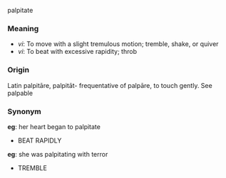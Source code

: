 palpitate
### Meaning
+ _vi_: To move with a slight tremulous motion; tremble, shake, or quiver
+ _vi_: To beat with excessive rapidity; throb

### Origin

Latin palpitāre, palpitāt- frequentative of palpāre, to touch gently. See palpable

### Synonym

__eg__: her heart began to palpitate

+ BEAT RAPIDLY

__eg__: she was palpitating with terror

+ TREMBLE


